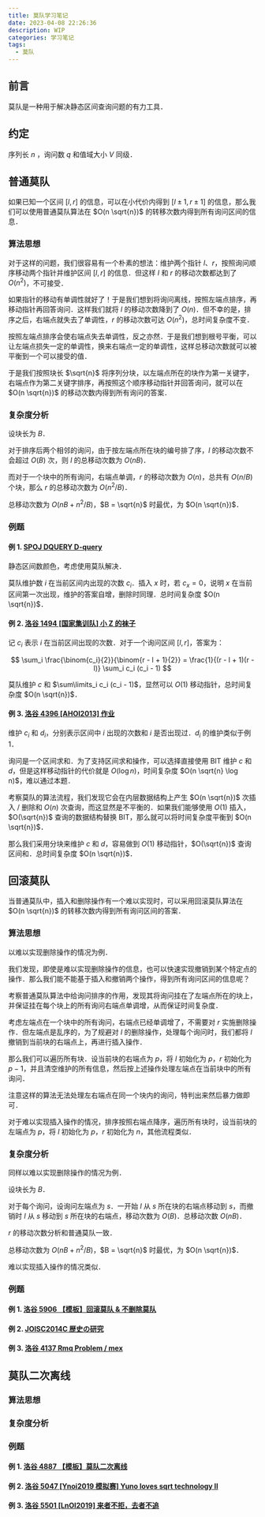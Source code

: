 ```yaml
---
title: 莫队学习笔记
date: 2023-04-08 22:26:36
description: WIP
categories: 学习笔记
tags:
  - 莫队
---
```


## 前言

莫队是一种用于解决静态区间查询问题的有力工具．

<!-- more -->

## 约定

序列长 $n$ ，询问数 $q$ 和值域大小 $V$ 同级．

## 普通莫队

如果已知一个区间 $[l, r]$ 的信息，可以在小代价内得到 $[l \pm 1, r \pm 1]$ 的信息，那么我们可以使用普通莫队算法在 $O(n \sqrt{n})$ 的转移次数内得到所有询问区间的信息．

### 算法思想

对于这样的问题，我们很容易有一个朴素的想法：维护两个指针 $l$、$r$，按照询问顺序移动两个指针并维护区间 $[l, r]$ 的信息．但这样 $l$ 和 $r$ 的移动次数都达到了 $O(n^2)$，不可接受．

如果指针的移动有单调性就好了！于是我们想到将询问离线，按照左端点排序，再移动指针再回答询问．这样我们就将 $l$ 的移动次数降到了 $O(n)$．但不幸的是，排序之后，右端点就失去了单调性，$r$ 的移动次数可达 $O(n^2)$，总时间复杂度不变．

按照左端点排序会使右端点失去单调性，反之亦然．于是我们想到根号平衡，可以让左端点损失一定的单调性，换来右端点一定的单调性，这样总移动次数就可以被平衡到一个可以接受的值．

于是我们按照块长 $\sqrt{n}$ 将序列分块，以左端点所在的块作为第一关键字，右端点作为第二关键字排序，再按照这个顺序移动指针并回答询问，就可以在 $O(n \sqrt{n})$ 的移动次数内得到所有询问的答案．

### 复杂度分析

设块长为 $B$．

对于排序后两个相邻的询问，由于按左端点所在块的编号排了序，$l$ 的移动次数不会超过 $O(B)$ 次，则 $l$ 的总移动次数为 $O(nB)$．

而对于一个块中的所有询问，右端点单调，$r$ 的移动次数为 $O(n)$，总共有 $O(n / B)$ 个块，那么 $r$ 的总移动次数为 $O(n^2 / B)$．

总移动次数为 $O(nB + n^2 / B)$，$B = \sqrt{n}$ 时最优，为 $O(n \sqrt{n})$．

### 例题

#### 例 1. [SPOJ DQUERY D-query](https://www.spoj.com/problems/DQUERY/)

静态区间数颜色，考虑使用莫队解决．

莫队维护数 $i$ 在当前区间内出现的次数 $c_i$．插入 $x$ 时，若 $c_x = 0$，说明 $x$ 在当前区间第一次出现，维护的答案自增，删除时同理．总时间复杂度 $O(n \sqrt{n})$．

#### 例 2. [洛谷 1494 [国家集训队] 小 Z 的袜子](https://www.luogu.com.cn/problem/P1494)

记 $c_i$ 表示 $i$ 在当前区间出现的次数．对于一个询问区间 $[l, r]$，答案为：

$$
\sum_i \frac{\binom{c_i}{2}}{\binom{r - l + 1}{2}} = \frac{1}{(r - l + 1)(r - l)} \sum_i c_i (c_i - 1)
$$

莫队维护 $c$ 和 $\sum\limits_i c_i (c_i - 1)$，显然可以 $O(1)$ 移动指针，总时间复杂度 $O(n \sqrt{n})$．

#### 例 3. [洛谷 4396 [AHOI2013] 作业](https://www.luogu.com.cn/problem/P4396)

维护 $c_i$ 和 $d_i$，分别表示区间中 $i$ 出现的次数和 $i$ 是否出现过．$d_i$ 的维护类似于例 1．

询问是一个区间求和．为了支持区间求和操作，可以选择直接使用 BIT 维护 $c$ 和 $d$，但是这样移动指针的代价就是 $O(\log n)$，时间复杂度 $O(n \sqrt{n} \log n)$，难以通过本题．

考察莫队的算法流程，我们发现它会在内层数据结构上产生 $O(n \sqrt{n})$ 次插入 / 删除和 $O(n)$ 次查询，而这显然是不平衡的．如果我们能够使用 $O(1)$ 插入，$O(\sqrt{n})$ 查询的数据结构替换 BIT，那么就可以将时间复杂度平衡到 $O(n \sqrt{n})$．

那么我们采用分块来维护 $c$ 和 $d$，容易做到 $O(1)$ 移动指针，$O(\sqrt{n})$ 查询区间和．总时间复杂度 $O(n \sqrt{n})$．

## 回滚莫队

当普通莫队中，插入和删除操作有一个难以实现时，可以采用回滚莫队算法在 $O(n \sqrt{n})$ 的转移次数内得到所有询问区间的答案．

### 算法思想

以难以实现删除操作的情况为例．

我们发现，即使是难以实现删除操作的信息，也可以快速实现撤销到某个特定点的操作．那么我们能不能基于插入和撤销两个操作，得到所有询问区间的信息呢？

考察普通莫队算法中给询问排序的作用，发现其将询问挂在了左端点所在的块上，并保证挂在每个块上的所有询问右端点单调增，从而保证时间复杂度．

考虑左端点在一个块中的所有询问，右端点已经单调增了，不需要对 $r$ 实施删除操作．但左端点是乱序的，为了规避对 $l$ 的删除操作，处理每个询问时，我们都将 $l$ 撤销到当前块的右端点上，再进行插入操作．

那么我们可以遍历所有块．设当前块的右端点为 $p$，将 $l$ 初始化为 $p$，$r$ 初始化为 $p - 1$，并且清空维护的所有信息，然后按上述操作处理左端点在当前块中的所有询问．

注意这样的算法无法处理左右端点在同一个块内的询问，特判出来然后暴力做即可．

对于难以实现插入操作的情况，排序按照右端点降序，遍历所有块时，设当前块的左端点为 $p$，将 $l$ 初始化为 $p$，$r$ 初始化为 $n$，其他流程类似．

### 复杂度分析

同样以难以实现删除操作的情况为例．

设块长为 $B$．

对于每个询问，设询问左端点为 $s$．一开始 $l$ 从 $s$ 所在块的右端点移动到 $s$，而撤销时 $l$ 从 $s$ 移动到 $s$ 所在块的右端点，移动次数为 $O(B)$．总移动次数 $O(nB)$．

$r$ 的移动次数分析和普通莫队一致．

总移动次数为 $O(nB + n^2 / B)$，$B = \sqrt{n}$ 时最优，为 $O(n \sqrt{n})$．

难以实现插入操作的情况类似．

### 例题

#### 例 1. [洛谷 5906 【模板】回滚莫队 & 不删除莫队](https://www.luogu.com.cn/problem/P5906)

#### 例 2. [JOISC2014C 歴史の研究](https://atcoder.jp/contests/joisc2014/tasks/joisc2014_c)

#### 例 3. [洛谷 4137 Rmq Problem / mex](https://www.luogu.com.cn/problem/P4137)

## 莫队二次离线

### 算法思想

### 复杂度分析

### 例题

#### 例 1. [洛谷 4887 【模板】莫队二次离线](https://www.luogu.com.cn/problem/P4887)

#### 例 2. [洛谷 5047 [Ynoi2019 模拟赛] Yuno loves sqrt technology II](https://www.luogu.com.cn/problem/P5047)

#### 例 3. [洛谷 5501 [LnOI2019] 来者不拒，去者不追](https://www.luogu.com.cn/problem/P5501)
